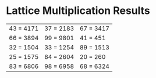 # Lattice Multiplication Results

|   |   |   |
|---|---|---|
| 43 = 4171 | 37 = 2183 | 67 = 3417 |
| 66 = 3894 | 99 = 9801 | 41 = 451 |
| 32 = 1504 | 33 = 1254 | 89 = 1513 |
| 25 = 1575 | 84 = 2604 | 20 = 260 |
| 83 = 6806 | 98 = 6958 | 68 = 6324 |
